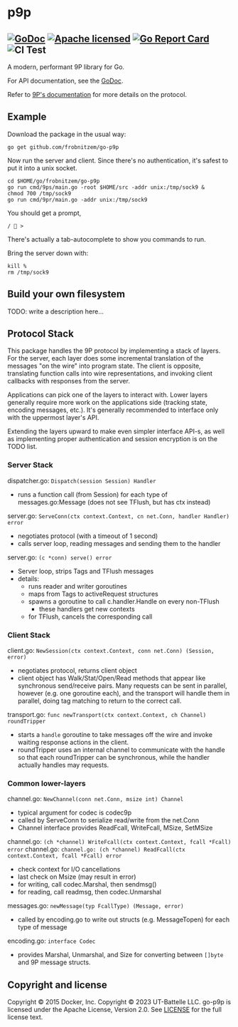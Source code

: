 # p9p

[![GoDoc](https://godoc.org/github.com/frobnitzem/go-p9p?status.svg)](https://godoc.org/github.com/frobnitzem/go-p9p) [![Apache licensed](https://img.shields.io/badge/license-Apache-blue.svg)](https://raw.githubusercontent.com/frobnitzem/go-p9p/master/LICENSE)
[![Go Report Card](https://goreportcard.com/badge/github.com/frobnitzem/go-p9p)](https://goreportcard.com/report/github.com/frobnitzem/go-p9p) ![CI Test](https://github.com/frobnitzem/go-p9p/actions/workflows/go.yml/badge.svg)
---

A modern, performant 9P library for Go.

For API documentation, see the
[GoDoc](https://godoc.org/github.com/frobnitzem/go-p9p).

Refer to [9P's documentation](http://9p.cat-v.org/documentation) for more details on the protocol.

## Example

Download the package in the usual way:

    go get github.com/frobnitzem/go-p9p

Now run the server and client.  Since there's no authentication,
it's safest to put it into a unix socket.

    cd $HOME/go/frobnitzem/go-p9p
    go run cmd/9ps/main.go -root $HOME/src -addr unix:/tmp/sock9 &
    chmod 700 /tmp/sock9
    go run cmd/9pr/main.go -addr unix:/tmp/sock9

You should get a prompt,

    / 🐳 >

There's actually a tab-autocomplete to show you commands
to run.

Bring the server down with:

    kill %
    rm /tmp/sock9


## Build your own filesystem

TODO: write a description here...

## Protocol Stack

This package handles the 9P protocol by implementing a stack of layers.
For the server, each layer does some incremental translation of the
messages "on the wire" into program state.  The client is opposite,
translating function calls into wire representations, and invoking
client callbacks with responses from the server.

Applications can pick one of the layers to interact with.
Lower layers generally require more work on the applications side
(tracking state, encoding messages, etc.).
It's generally recommended to interface only with the uppermost
layer's API.

Extending the layers upward to make even simpler interface API-s,
as well as implementing proper authentication
and session encryption is on the TODO list.


### Server Stack

dispatcher.go: `Dispatch(session Session) Handler`
  - runs a function call (from Session) for each type of messages.go:Message
    (does not see TFlush, but has ctx instead)

server.go: `ServeConn(ctx context.Context, cn net.Conn, handler Handler) error`
  - negotiates protocol (with a timeout of 1 second)
  - calls server loop, reading messages and sending them to the handler

server.go: `(c *conn) serve() error`
  - Server loop, strips Tags and TFlush messages
  - details:
      - runs reader and writer goroutines
      - maps from Tags to activeRequest structures
      - spawns a goroutine to call c.handler.Handle on every non-TFlush
        - these handlers get new contexts
      - for TFlush, cancels the corresponding call

### Client Stack

client.go: `NewSession(ctx context.Context, conn net.Conn) (Session, error)`
  - negotiates protocol, returns client object
  - client object has Walk/Stat/Open/Read methods that appear like
    synchronous send/receive pairs.  Many requests can be sent in parallel,
    however (e.g. one goroutine each), and the transport will handle
    them in parallel, doing tag matching to return to the correct call.

transport.go: `func newTransport(ctx context.Context, ch Channel) roundTripper`
  - starts a `handle` goroutine to take messages off the wire
    and invoke waiting response actions in the client.
  - roundTripper uses an internal channel to communicate with the handle
    so that each roundTripper can be synchronous, while the handler
    actually handles may requests.

### Common lower-layers

channel.go: `NewChannel(conn net.Conn, msize int) Channel`
  - typical argument for codec is codec9p
  - called by ServeConn to serialize read/write from the net.Conn
  - Channel interface provides ReadFcall, WriteFcall, MSize, SetMSize

channel.go: `(ch *channel) WriteFcall(ctx context.Context, fcall *Fcall) error`
channel.go: `channel.go: (ch *channel) ReadFcall(ctx context.Context, fcall *Fcall) error`
  - check context for I/O cancellations
  - last check on Msize (may result in error)
  - for writing, call codec.Marshal, then sendmsg()
  - for reading, call readmsg, then codec.Unmarshal

messages.go: `newMessage(typ FcallType) (Message, error)`
  - called by encoding.go to write out structs (e.g. MessageTopen)
    for each type of message

encoding.go: `interface Codec`
  - provides Marshal, Unmarshal, and Size for converting between
    `[]byte` and 9P message structs.

## Copyright and license

Copyright © 2015 Docker, Inc.
Copyright © 2023 UT-Battelle LLC.
go-p9p is licensed under the Apache License,
Version 2.0. See [LICENSE](LICENSE) for the full license text.

